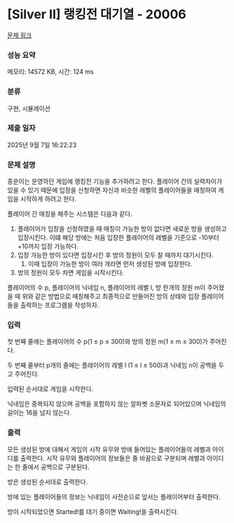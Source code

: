 # [Silver II] 랭킹전 대기열 - 20006 

[문제 링크](https://www.acmicpc.net/problem/20006) 

### 성능 요약

메모리: 14572 KB, 시간: 124 ms

### 분류

구현, 시뮬레이션

### 제출 일자

2025년 9월 7일 16:22:23

### 문제 설명

<p>종운이는 운영하던 게임에 랭킹전 기능을 추가하려고 한다. 플레이어 간의 실력차이가 있을 수 있기 때문에 입장을 신청하면 자신과 비슷한 레벨의 플레이어들을 매칭하여 게임을 시작하게 하려고 한다.</p>

<p>플레이어 간 매칭을 해주는 시스템은 다음과 같다.</p>

<ol>
	<li>플레이어가 입장을 신청하였을 때 매칭이 가능한 방이 없다면 새로운 방을 생성하고 입장시킨다. 이떄 해당 방에는 처음 입장한 플레이어의 레벨을 기준으로 -10부터 +10까지 입장 가능하다.</li>
	<li>입장 가능한 방이 있다면 입장시킨 후 방의 정원이 모두 찰 때까지 대기시킨다.
	<ol>
		<li>이때 입장이 가능한 방이 여러 개라면 먼저 생성된 방에 입장한다.</li>
	</ol>
	</li>
	<li>방의 정원이 모두 차면 게임을 시작시킨다.</li>
</ol>

<p>플레이어의 수 p, 플레이어의 닉네임 n, 플레이어의 레벨 l, 방 한개의 정원 m이 주어졌을 때 위와 같은 방법으로 매칭해주고 최종적으로 만들어진 방의 상태와 입장 플레이어들을 출력하는 프로그램을 작성하자.</p>

### 입력 

 <p>첫 번째 줄에는 플레이어의 수 p(1 ≤ p ≤ 300)와 방의 정원 m(1 ≤ m ≤ 300)가 주어진다.</p>

<p>두 번째 줄부터 p개의 줄에는 플레이어의 레벨 l (1 ≤ l ≤ 500)과 닉네임 n이 공백을 두고 주어진다.</p>

<p>입력된 순서대로 게임을 시작한다.</p>

<p>닉네임은 중복되지 않으며 공백을 포함하지 않는 알파벳 소문자로 되어있으며 닉네임의 길이는 16을 넘지 않는다.</p>

### 출력 

 <p>모든 생성된 방에 대해서 게임의 시작 유무와 방에 들어있는 플레이어들의 레벨과 아이디를 출력한다. 시작 유무와 플레이어의 정보들은 줄 바꿈으로 구분되며 레벨과 아이디는 한 줄에서 공백으로 구분된다.</p>

<p>방은 생성된 순서대로 출력한다.</p>

<p>방에 있는 플레이어들의 정보는 닉네임이 사전순으로 앞서는 플레이어부터 출력한다.</p>

<p>방이 시작되었으면 Started!를 대기 중이면 Waiting!을 출력시킨다.</p>

